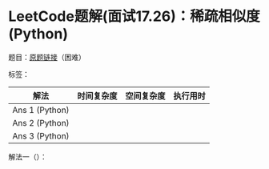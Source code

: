 # LeetCode题解(面试17.26)：稀疏相似度(Python)

题目：[原题链接](https://leetcode-cn.com/problems/sparse-similarity-lcci/)（困难）

标签：

| 解法           | 时间复杂度 | 空间复杂度 | 执行用时 |
| -------------- | ---------- | ---------- | -------- |
| Ans 1 (Python) |            |            |          |
| Ans 2 (Python) |            |            |          |
| Ans 3 (Python) |            |            |          |

解法一（）：

